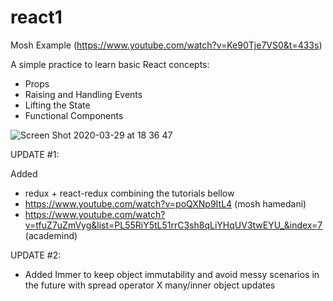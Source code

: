 # react1
Mosh Example (https://www.youtube.com/watch?v=Ke90Tje7VS0&t=433s)

A simple practice to learn basic React concepts:

- Props
- Raising and Handling Events
- Lifting the State
- Functional Components

![Screen Shot 2020-03-29 at 18 36 47](https://user-images.githubusercontent.com/25067011/77862909-7a855380-71ec-11ea-8767-82c6f07f3089.png)

UPDATE #1:

Added
- redux + react-redux combining the tutorials bellow
- https://www.youtube.com/watch?v=poQXNp9ItL4 (mosh hamedani)
- https://www.youtube.com/watch?v=tfuZ7uZmVyg&list=PL55RiY5tL51rrC3sh8qLiYHqUV3twEYU_&index=7 (academind)

UPDATE #2:

- Added Immer to keep object immutability and avoid messy scenarios in the future with spread operator X many/inner object updates

